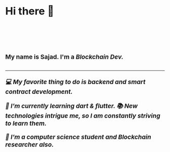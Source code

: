 ### **<h1>Hi there 👋<h1><br> <h3>My name is Sajad. I'm a <i>Blockchain Dev<i>.<h3><hr>**

💻 My favorite thing to do is backend 
and smart contract development.

🌱 I’m currently learning dart & flutter.
📚 New technologies intrigue me, so I am constantly striving to learn them.

🔴 I’m a computer science student and Blockchain researcher also.

